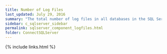```yaml
---
title: Number of Log Files
last_updated: July 29, 2016
summary: "The total number of log files in all databases in the SQL Server."
sidebar: c_sqlserver_sidebar
permalink: sqlserver_component_logfiles.html
folder: ConnectSQLServer
---
```


{% include links.html %}
